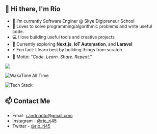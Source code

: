 ## 👋 Hi there, I'm Rio 

-  🔭 I’m currently Software Enginer @ Skye Digipreneur School
-  💬 Loves to solve programming/algorithmic problems and write useful code.
-  💻 I love building useful tools and creative projects  
-  🌱 Currently exploring **Next.js**, **IoT Automation**, and **Laravel**  
-  ⚡ Fun fact: I learn best by building things from scratch  
-  🧩 Motto: *"Code. Learn. Share. Repeat."*

<p align="left">
  <img src="https://github-readme-stats.vercel.app/api/top-langs/?username=neushepa&layout=compact&langs_count=10&theme=default&bg_color=ffffff&hide_border=false&border_color=999999&text_color=000000&title_color=000000" />
</p>

![WakaTime All Time](https://github-readme-stats.vercel.app/api/wakatime?username=neushepa&layout=compact&custom_title=Lifetime%20Coding%20Stats&range=all_time&theme=default&bg_color=ffffff&hide_border=false&border_color=999999&text_color=000000&title_color=000000)

![Tech Stack](https://skillicons.dev/icons?i=js,ts,php,py,html,css,react,nextjs,vue,laravel,nodejs,mysql,postgres,docker,linux,git,arduino)

## 📫 Contact Me
- Email: [r.andrianto@gmail.com](mailto:r.andrianto@gmail.com) 
- Instagram - [@rio_rj45](https://www.instagram.com/rio_rj45/)
- Twitter - [@rio_rj45](https://twitter.com/rio_rj45)
